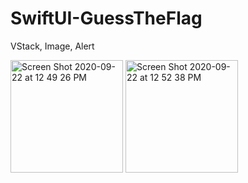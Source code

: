 # SwiftUI-GuessTheFlag
VStack, Image, Alert

<img width="180" alt="Screen Shot 2020-09-22 at 12 49 26 PM" src="https://user-images.githubusercontent.com/61910060/93918593-31611880-fcd2-11ea-8266-1dd4d83dfccd.png">
<img width="180" alt="Screen Shot 2020-09-22 at 12 52 38 PM" src="https://user-images.githubusercontent.com/61910060/93918912-a3396200-fcd2-11ea-83a8-1ed5a3a41a67.png">

